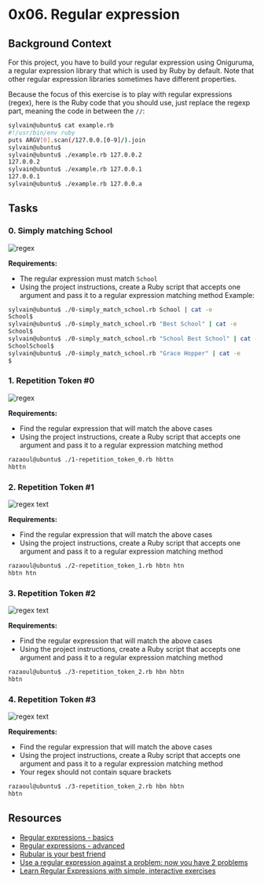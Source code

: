 # 0x06. Regular expression
## Background Context
For this project, you have to build your regular expression using Oniguruma, a regular expression library that which is used by Ruby by default. Note that other regular expression libraries sometimes have different properties.

Because the focus of this exercise is to play with regular expressions (regex), here is the Ruby code that you should use, just replace the regexp part, meaning the code in between the `//`:
```bash
sylvain@ubuntu$ cat example.rb
#!/usr/bin/env ruby
puts ARGV[0].scan(/127.0.0.[0-9]/).join
sylvain@ubuntu$
sylvain@ubuntu$ ./example.rb 127.0.0.2
127.0.0.2
sylvain@ubuntu$ ./example.rb 127.0.0.1
127.0.0.1
sylvain@ubuntu$ ./example.rb 127.0.0.a
```
## Tasks
### 0. Simply matching School
![regex](https://s3.amazonaws.com/alx-intranet.hbtn.io/uploads/medias/2020/9/ec65557f0da1fbfbff6659413885e4d4822f5b1d.png?X-Amz-Algorithm=AWS4-HMAC-SHA256&X-Amz-Credential=AKIARDDGGGOUSBVO6H7D%2F20240731%2Fus-east-1%2Fs3%2Faws4_request&X-Amz-Date=20240731T110142Z&X-Amz-Expires=86400&X-Amz-SignedHeaders=host&X-Amz-Signature=cf8f70d36b3ea7164893ef6cec0bb1baf84fe9ee9c9dffd3b5b6897c4264c2cd)

**Requirements:**

- The regular expression must match `School`
- Using the project instructions, create a Ruby script that accepts one argument and pass it to a regular expression matching method
Example:
```bash
sylvain@ubuntu$ ./0-simply_match_school.rb School | cat -e
School$
sylvain@ubuntu$ ./0-simply_match_school.rb "Best School" | cat -e
School$
sylvain@ubuntu$ ./0-simply_match_school.rb "School Best School" | cat -e
SchoolSchool$
sylvain@ubuntu$ ./0-simply_match_school.rb "Grace Hopper" | cat -e
$
```
### 1. Repetition Token #0

![regex](https://s3.amazonaws.com/alx-intranet.hbtn.io/uploads/medias/2020/9/e7db3c377d46453588fc84f3a975661d142fee91.png?X-Amz-Algorithm=AWS4-HMAC-SHA256&X-Amz-Credential=AKIARDDGGGOUSBVO6H7D%2F20240731%2Fus-east-1%2Fs3%2Faws4_request&X-Amz-Date=20240731T110142Z&X-Amz-Expires=86400&X-Amz-SignedHeaders=host&X-Amz-Signature=c88dbf0fe23b4e785d7c98d04a0c6678f81127c88b5a782eadc4ce05c88a89d8)

**Requirements:**

- Find the regular expression that will match the above cases
- Using the project instructions, create a Ruby script that accepts one argument and pass it to a regular expression matching method
```bash
razaoul@ubuntu$ ./1-repetition_token_0.rb hbttn
hbttn
```

### 2. Repetition Token #1

![regex text](https://s3.amazonaws.com/alx-intranet.hbtn.io/uploads/medias/2020/9/c59ff11db195d5cf17d1790a5141ae2f234786d2.png?X-Amz-Algorithm=AWS4-HMAC-SHA256&X-Amz-Credential=AKIARDDGGGOUSBVO6H7D%2F20240731%2Fus-east-1%2Fs3%2Faws4_request&X-Amz-Date=20240731T110142Z&X-Amz-Expires=86400&X-Amz-SignedHeaders=host&X-Amz-Signature=be499b4d26684e60ec49568884f6bd0828eb6cbbb9e547b2fe5e045af76c5643)

**Requirements:**

- Find the regular expression that will match the above cases
- Using the project instructions, create a Ruby script that accepts one argument and pass it to a regular expression matching method
```bash
razaoul@ubuntu$ ./2-repetition_token_1.rb hbtn htn
hbtn htn
```
### 3. Repetition Token #2

![regex text](https://s3.amazonaws.com/alx-intranet.hbtn.io/uploads/medias/2020/9/3b6bf4aeca6a0c2de584e7f5d68d11eef57ce205.png?X-Amz-Algorithm=AWS4-HMAC-SHA256&X-Amz-Credential=AKIARDDGGGOUSBVO6H7D%2F20240731%2Fus-east-1%2Fs3%2Faws4_request&X-Amz-Date=20240731T110142Z&X-Amz-Expires=86400&X-Amz-SignedHeaders=host&X-Amz-Signature=f36ab45544df757621eb524b68eec460ff174efa30fb2f46ce25a9682de1b8ef)

**Requirements:**

- Find the regular expression that will match the above cases
- Using the project instructions, create a Ruby script that accepts one argument and pass it to a regular expression matching method
```bash
razaoul@ubuntu$ ./3-repetition_token_2.rb hbn hbtn
hbtn
```

### 4. Repetition Token #3

![regex text](https://s3.amazonaws.com/alx-intranet.hbtn.io/uploads/medias/2020/9/f8dbcb9cf5ae569a8645027dc46e81cb372ce28e.png?X-Amz-Algorithm=AWS4-HMAC-SHA256&X-Amz-Credential=AKIARDDGGGOUSBVO6H7D%2F20240731%2Fus-east-1%2Fs3%2Faws4_request&X-Amz-Date=20240731T110142Z&X-Amz-Expires=86400&X-Amz-SignedHeaders=host&X-Amz-Signature=5a99742eaffe8b3be0e156b8323254ba1ac353782fa3dd2c7e58aa7c9b48240c)

**Requirements:**

- Find the regular expression that will match the above cases
- Using the project instructions, create a Ruby script that accepts one argument and pass it to a regular expression matching method
- Your regex should not contain square brackets
```bash
razaoul@ubuntu$ ./3-repetition_token_2.rb hbn hbtn
hbtn
```

### 
### 
## Resources
- [Regular expressions - basics](https://www.slideshare.net/slideshow/introducing-regular-expressions/63676155#7)
- [Regular expressions - advanced](https://www.slideshare.net/slideshow/advanced-regular-expressions-80296518/80296518#3)
- [Rubular is your best friend](https://rubular.com/)
- [Use a regular expression against a problem: now you have 2 problems](https://blog.codinghorror.com/regular-expressions-now-you-have-two-problems/)
- [Learn Regular Expressions with simple, interactive exercises](https://regexone.com/lesson/introduction_abcs)
